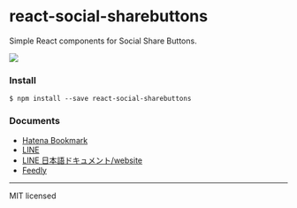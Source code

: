 # react-social-sharebuttons

Simple React components for Social Share Buttons.

![](http://i.imgur.com/w15n9gA.png)

### Install
```
$ npm install --save react-social-sharebuttons
```

### Documents

- [Hatena Bookmark](https://github.com/uraway/react-social-sharebuttons/blob/master/documents/react-hatenabookmark-button.md)
- [LINE](https://github.com/uraway/react-social-sharebuttons/blob/master/documents/react-line-button.md)
- [LINE 日本語ドキュメント/website](http://uraway.hatenablog.com/entry/2016/02/04/000000)
- [Feedly](https://github.com/uraway/react-social-sharebuttons/blob/master/documents/react-feedly-button.md)

-----
MIT licensed
